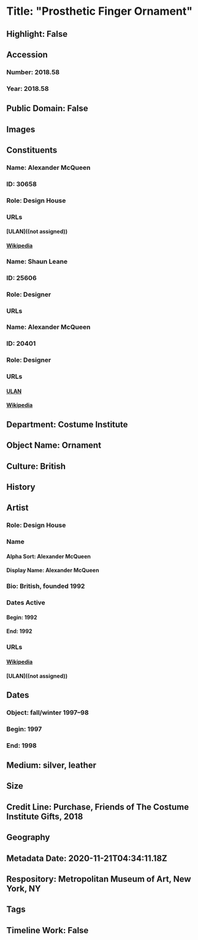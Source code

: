 # Title: "Prosthetic Finger Ornament"
## Highlight: False
## Accession
### Number: 2018.58
### Year: 2018.58
## Public Domain: False
## Images
## Constituents
### Name: Alexander McQueen
### ID: 30658
### Role: Design House
### URLs
#### [ULAN]((not assigned))
#### [Wikipedia](https://www.wikidata.org/wiki/Q13882231)
### Name: Shaun Leane
### ID: 25606
### Role: Designer
### URLs
### Name: Alexander McQueen
### ID: 20401
### Role: Designer
### URLs
#### [ULAN](http://vocab.getty.edu/page/ulan/500294231)
#### [Wikipedia](https://www.wikidata.org/wiki/Q207939)
## Department: Costume Institute
## Object Name: Ornament
## Culture: British
## History
## Artist
### Role: Design House
### Name
#### Alpha Sort: Alexander McQueen
#### Display Name: Alexander McQueen
### Bio: British, founded 1992
### Dates Active
#### Begin: 1992
#### End: 1992
### URLs
#### [Wikipedia](https://www.wikidata.org/wiki/Q13882231)
#### [ULAN]((not assigned))
## Dates
### Object: fall/winter 1997–98
### Begin: 1997
### End: 1998
## Medium: silver, leather
## Size
## Credit Line: Purchase, Friends of The Costume Institute Gifts, 2018
## Geography
## Metadata Date: 2020-11-21T04:34:11.18Z
## Respository: Metropolitan Museum of Art, New York, NY
## Tags
## Timeline Work: False